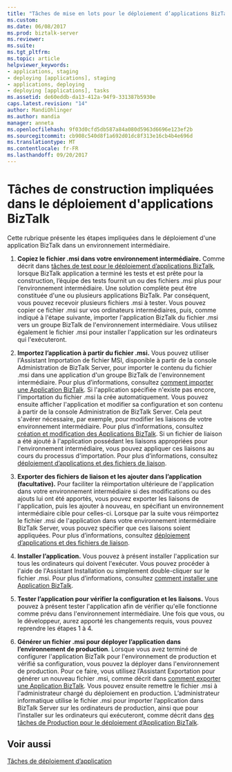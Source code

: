 ```yaml
---
title: "Tâches de mise en lots pour le déploiement d’applications BizTalk | Documents Microsoft"
ms.custom: 
ms.date: 06/08/2017
ms.prod: biztalk-server
ms.reviewer: 
ms.suite: 
ms.tgt_pltfrm: 
ms.topic: article
helpviewer_keywords:
- applications, staging
- deploying [applications], staging
- applications, deploying
- deploying [applications], tasks
ms.assetid: de60eddb-da13-412a-94f9-331387b5930e
caps.latest.revision: "14"
author: MandiOhlinger
ms.author: mandia
manager: anneta
ms.openlocfilehash: 9f03d0cfd5db587a84a080d5963d6696e123ef2b
ms.sourcegitcommit: cb908c540d8f1a692d01dc8f313e16cb4b4e696d
ms.translationtype: MT
ms.contentlocale: fr-FR
ms.lasthandoff: 09/20/2017
---
```

# <a name="staging-tasks-for-biztalk-application-deployment"></a>Tâches de construction impliquées dans le déploiement d'applications BizTalk
Cette rubrique présente les étapes impliquées dans le déploiement d'une application BizTalk dans un environnement intermédiaire.  
  
1.  **Copiez le fichier .msi dans votre environnement intermédiaire.** Comme décrit dans [tâches de test pour le déploiement d’applications BizTalk](../core/testing-tasks-for-biztalk-application-deployment.md), lorsque BizTalk application a terminé les tests et est prête pour la construction, l’équipe des tests fournit un ou des fichiers .msi plus pour l’environnement intermédiaire. Une solution complète peut être constituée d'une ou plusieurs applications BizTalk. Par conséquent, vous pouvez recevoir plusieurs fichiers .msi à tester.  Vous pouvez copier ce fichier .msi sur vos ordinateurs intermédiaires, puis, comme indiqué à l'étape suivante, importer l'application BizTalk du fichier .msi vers un groupe BizTalk de l'environnement intermédiaire. Vous utilisez également le fichier .msi pour installer l'application sur les ordinateurs qui l'exécuteront.  
  
2.  **Importez l’application à partir du fichier .msi.** Vous pouvez utiliser l'Assistant Importation de fichier MSI, disponible à partir de la console Administration de BizTalk Server, pour importer le contenu du fichier .msi dans une application d'un groupe BizTalk de l'environnement intermédiaire. Pour plus d’informations, consultez [comment importer une Application BizTalk](../core/how-to-import-a-biztalk-application.md). Si l'application spécifiée n'existe pas encore, l'importation du fichier .msi la crée automatiquement. Vous pouvez ensuite afficher l'application et modifier sa configuration et son contenu à partir de la console Administration de BizTalk Server. Cela peut s'avérer nécessaire, par exemple, pour modifier les liaisons de votre environnement intermédiaire. Pour plus d’informations, consultez [création et modification des Applications BizTalk](../core/creating-and-modifying-biztalk-applications.md). Si un fichier de liaison a été ajouté à l'application possédant les liaisons appropriées pour l'environnement intermédiaire, vous pouvez appliquer ces liaisons au cours du processus d'importation. Pour plus d’informations, consultez [déploiement d’applications et des fichiers de liaison](../core/binding-files-and-application-deployment.md).  
  
3.  **Exporter des fichiers de liaison et les ajouter dans l’application (facultative).** Pour faciliter la réimportation ultérieure de l'application dans votre environnement intermédiaire si des modifications ou des ajouts lui ont été apportés, vous pouvez exporter les liaisons de l'application, puis les ajouter à nouveau, en spécifiant un environnement intermédiaire cible pour celles-ci. Lorsque par la suite vous réimportez le fichier .msi de l'application dans votre environnement intermédiaire BizTalk Server, vous pouvez spécifier que ces liaisons soient appliquées. Pour plus d’informations, consultez [déploiement d’applications et des fichiers de liaison](../core/binding-files-and-application-deployment.md).  
  
4.  **Installer l’application.** Vous pouvez à présent installer l'application sur tous les ordinateurs qui doivent l'exécuter. Vous pouvez procéder à l'aide de l'Assistant Installation ou simplement double-cliquer sur le fichier .msi. Pour plus d’informations, consultez [comment installer une Application BizTalk](../core/how-to-install-a-biztalk-application.md).  
  
5.  **Tester l’application pour vérifier la configuration et les liaisons.** Vous pouvez à présent tester l'application afin de vérifier qu'elle fonctionne comme prévu dans l'environnement intermédiaire. Une fois que vous, ou le développeur, aurez apporté les changements requis, vous pouvez reprendre les étapes 1 à 4.  
  
6.  **Générer un fichier .msi pour déployer l’application dans l’environnement de production**. Lorsque vous avez terminé de configurer l'application BizTalk pour l'environnement de production et vérifié sa configuration, vous pouvez la déployer dans l'environnement de production. Pour ce faire, vous utilisez l’Assistant Exportation pour générer un nouveau fichier .msi, comme décrit dans [comment exporter une Application BizTalk](../core/how-to-export-a-biztalk-application.md). Vous pouvez ensuite remettre le fichier .msi à l'administrateur chargé du déploiement en production. L’administrateur informatique utilise le fichier .msi pour importer l’application dans BizTalk Server sur les ordinateurs de production, ainsi que pour l’installer sur les ordinateurs qui exécuteront, comme décrit dans [des tâches de Production pour le déploiement d’Application BizTalk](../core/production-tasks-for-biztalk-application-deployment.md).  
  
## <a name="see-also"></a>Voir aussi  
 [Tâches de déploiement d’application](../core/application-deployment-tasks.md)